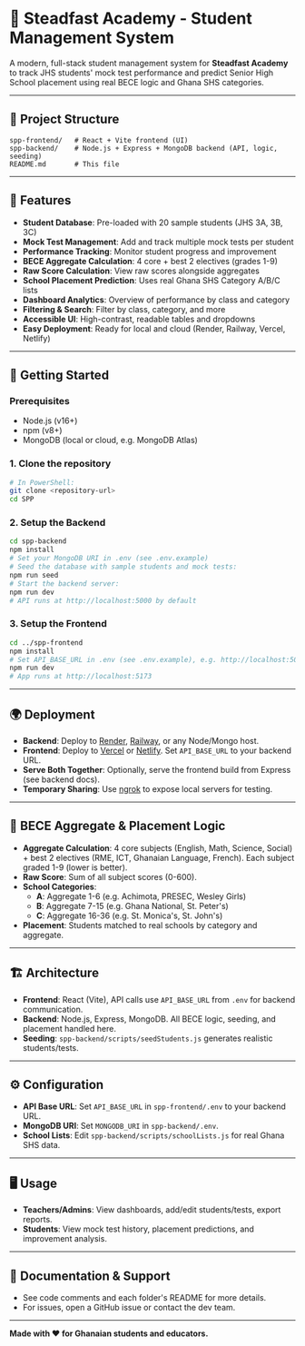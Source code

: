# 🏫 Steadfast Academy - Student Management System

A modern, full-stack student management system for **Steadfast Academy** to track JHS students' mock test performance and predict Senior High School placement using real BECE logic and Ghana SHS categories.

---

## 📁 Project Structure

```
spp-frontend/   # React + Vite frontend (UI)
spp-backend/    # Node.js + Express + MongoDB backend (API, logic, seeding)
README.md       # This file
```

---

## 🌟 Features

- **Student Database**: Pre-loaded with 20 sample students (JHS 3A, 3B, 3C)
- **Mock Test Management**: Add and track multiple mock tests per student
- **Performance Tracking**: Monitor student progress and improvement
- **BECE Aggregate Calculation**: 4 core + best 2 electives (grades 1-9)
- **Raw Score Calculation**: View raw scores alongside aggregates
- **School Placement Prediction**: Uses real Ghana SHS Category A/B/C lists
- **Dashboard Analytics**: Overview of performance by class and category
- **Filtering & Search**: Filter by class, category, and more
- **Accessible UI**: High-contrast, readable tables and dropdowns
- **Easy Deployment**: Ready for local and cloud (Render, Railway, Vercel, Netlify)

---

## 🚀 Getting Started

### Prerequisites
- Node.js (v16+)
- npm (v8+)
- MongoDB (local or cloud, e.g. MongoDB Atlas)

### 1. Clone the repository
```bash
# In PowerShell:
git clone <repository-url>
cd SPP
```

### 2. Setup the Backend
```bash
cd spp-backend
npm install
# Set your MongoDB URI in .env (see .env.example)
# Seed the database with sample students and mock tests:
npm run seed
# Start the backend server:
npm run dev
# API runs at http://localhost:5000 by default
```

### 3. Setup the Frontend
```bash
cd ../spp-frontend
npm install
# Set API_BASE_URL in .env (see .env.example), e.g. http://localhost:5000
npm run dev
# App runs at http://localhost:5173
```

---

## 🌍 Deployment

- **Backend**: Deploy to [Render](https://render.com), [Railway](https://railway.app), or any Node/Mongo host.
- **Frontend**: Deploy to [Vercel](https://vercel.com) or [Netlify](https://netlify.com). Set `API_BASE_URL` to your backend URL.
- **Serve Both Together**: Optionally, serve the frontend build from Express (see backend docs).
- **Temporary Sharing**: Use [ngrok](https://ngrok.com) to expose local servers for testing.

---

## 🧮 BECE Aggregate & Placement Logic

- **Aggregate Calculation**: 4 core subjects (English, Math, Science, Social) + best 2 electives (RME, ICT, Ghanaian Language, French). Each subject graded 1-9 (lower is better).
- **Raw Score**: Sum of all subject scores (0-600).
- **School Categories**:
  - **A**: Aggregate 1-6 (e.g. Achimota, PRESEC, Wesley Girls)
  - **B**: Aggregate 7-15 (e.g. Ghana National, St. Peter's)
  - **C**: Aggregate 16-36 (e.g. St. Monica's, St. John's)
- **Placement**: Students matched to real schools by category and aggregate.

---

## 🏗️ Architecture

- **Frontend**: React (Vite), API calls use `API_BASE_URL` from `.env` for backend communication.
- **Backend**: Node.js, Express, MongoDB. All BECE logic, seeding, and placement handled here.
- **Seeding**: `spp-backend/scripts/seedStudents.js` generates realistic students/tests.

---

## ⚙️ Configuration

- **API Base URL**: Set `API_BASE_URL` in `spp-frontend/.env` to your backend URL.
- **MongoDB URI**: Set `MONGODB_URI` in `spp-backend/.env`.
- **School Lists**: Edit `spp-backend/scripts/schoolLists.js` for real Ghana SHS data.

---

## 🖥️ Usage

- **Teachers/Admins**: View dashboards, add/edit students/tests, export reports.
- **Students**: View mock test history, placement predictions, and improvement analysis.

---

## 📝 Documentation & Support

- See code comments and each folder's README for more details.
- For issues, open a GitHub issue or contact the dev team.

---

**Made with ❤️ for Ghanaian students and educators.**
